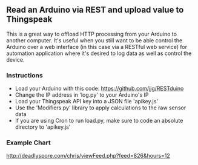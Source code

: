 ## Read an Arduino via REST and upload value to Thingspeak

This is a great way to offload HTTP processing from your Arduino to another computer. 
It's useful when you still want to be able control the Arduino over a web interface 
(in this case via a RESTful web service) for automation application where it's desired
to log data as well as control the device.

### Instructions
- Load your Arduino with this code: https://github.com/jjg/RESTduino
- Change the IP address in 'log.py' to your Arduino's IP
- Load your Thingspeak API key into a JSON file 'apikey.js'
- Use the 'Modifiers.py' library to apply calculations to the raw sensor data
- If you are using Cron to run load.py, make sure to code an absolute directory to 'apikey.js'

### Example Chart
http://deadlyspore.com/chris/viewFeed.php?feed=826&hours=12
